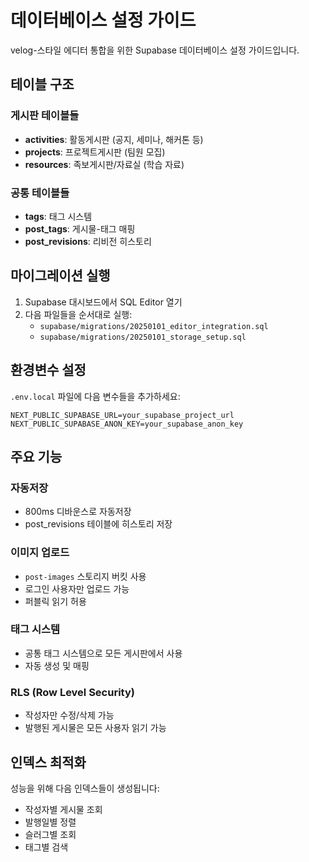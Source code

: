 # 데이터베이스 설정 가이드

velog-스타일 에디터 통합을 위한 Supabase 데이터베이스 설정 가이드입니다.

## 테이블 구조

### 게시판 테이블들
- **activities**: 활동게시판 (공지, 세미나, 해커톤 등)
- **projects**: 프로젝트게시판 (팀원 모집)
- **resources**: 족보게시판/자료실 (학습 자료)

### 공통 테이블들
- **tags**: 태그 시스템
- **post_tags**: 게시물-태그 매핑
- **post_revisions**: 리비전 히스토리

## 마이그레이션 실행

1. Supabase 대시보드에서 SQL Editor 열기
2. 다음 파일들을 순서대로 실행:
   - `supabase/migrations/20250101_editor_integration.sql`
   - `supabase/migrations/20250101_storage_setup.sql`

## 환경변수 설정

`.env.local` 파일에 다음 변수들을 추가하세요:

```env
NEXT_PUBLIC_SUPABASE_URL=your_supabase_project_url
NEXT_PUBLIC_SUPABASE_ANON_KEY=your_supabase_anon_key
```

## 주요 기능

### 자동저장
- 800ms 디바운스로 자동저장
- post_revisions 테이블에 히스토리 저장

### 이미지 업로드
- `post-images` 스토리지 버킷 사용
- 로그인 사용자만 업로드 가능
- 퍼블릭 읽기 허용

### 태그 시스템
- 공통 태그 시스템으로 모든 게시판에서 사용
- 자동 생성 및 매핑

### RLS (Row Level Security)
- 작성자만 수정/삭제 가능
- 발행된 게시물은 모든 사용자 읽기 가능

## 인덱스 최적화

성능을 위해 다음 인덱스들이 생성됩니다:
- 작성자별 게시물 조회
- 발행일별 정렬
- 슬러그별 조회
- 태그별 검색

